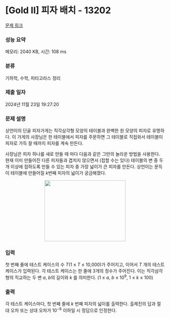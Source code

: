 # [Gold II] 피자 배치 - 13202 

[문제 링크](https://www.acmicpc.net/problem/13202) 

### 성능 요약

메모리: 2040 KB, 시간: 108 ms

### 분류

기하학, 수학, 피타고라스 정리

### 제출 일자

2024년 11월 23일 19:27:20

### 문제 설명

<p>상언이의 단골 피자가게는 직각삼각형 모양의 테이블과 완벽한 원 모양의 피자로 유명하다. 이 가게의 사장님은 한 테이블에서 피자를 주문하면 그 테이블로 직접와서 테이블이 피자로 가득 찰 때까지 피자를 계속 만든다.</p>

<p>사장님은 피자 하나를 새로 만들 때 마다 다음과 같은 그만의 놀라운 방법을 사용한다. 현재 이미 만들어진 다른 피자들과 겹치지 않으면서 (접할 수는 있다) 테이블의 변 중 두개 이상에 접하도록 만들 수 있는 피자 중 가장 넓이가 큰 피자를 만든다. 상언이는 문득 이 테이블에 만들어질 <em>k</em>번째 피자의 넓이가 궁금해졌다.</p>

<p style="text-align: center;"><img alt="" src="https://onlinejudgeimages.s3-ap-northeast-1.amazonaws.com/problem/13202/pizza.png" style="height:193px; width:256px"></p>

### 입력 

 <p>첫 번째 줄에 테스트 케이스의 수 <em>T</em>(1 ≤ <em>T</em> ≤ 10,000)가 주어지고, 이어서 <em>T</em> 개의 테스트 케이스가 입력된다. 각 테스트 케이스는 한 줄에 3개의 정수가 주어진다. 이는 직각삼각형의 직교하는 두 변 <em>a</em>, <em>b</em>의 길이와 <em>k</em> 를 의미한다. (1 ≤ <em>a</em>, <em>b</em> ≤ 10<sup>9</sup>, 1 ≤ <em>k</em> ≤ 100)</p>

### 출력 

 <p>각 테스트 케이스마다, 첫 번째 줄에 <em>k</em> 번째 피자의 넓이를 출력한다. 출제진의 답과 절대 오차 또는 상대 오차가 10<sup>−6</sup> 이하일 시 정답으로 인정한다.</p>

